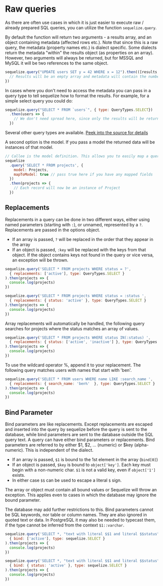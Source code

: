 # Raw queries

As there are often use cases in which it is just easier to execute raw / already prepared SQL queries, you can utilize the function `sequelize.query`.

By default the function will return two arguments - a results array, and an object containing metadata (affected rows etc.). Note that since this is a raw query, the metadata (property names etc.) is dialect specific. Some dialects return the metadata "within" the results object (as properties on an array). However, two arguments will always be returned, but for MSSQL and MySQL it will be two references to the same object.

```js
sequelize.query("UPDATE users SET y = 42 WHERE x = 12").then(([results, metadata]) => {
  // Results will be an empty array and metadata will contain the number of affected rows.
})
```

In cases where you don't need to access the metadata you can pass in a query type to tell sequelize how to format the results. For example, for a simple select query you could do:

```js
sequelize.query("SELECT * FROM `users`", { type: QueryTypes.SELECT})
  .then(users => {
    // We don't need spread here, since only the results will be returned for select queries
  })
```

Several other query types are available. [Peek into the source for details](https://github.com/sequelize/sequelize/blob/master/lib/query-types.js)

A second option is the model. If you pass a model the returned data will be instances of that model.

```js
// Callee is the model definition. This allows you to easily map a query to a predefined model
sequelize
  .query('SELECT * FROM projects', {
    model: Projects,
    mapToModel: true // pass true here if you have any mapped fields
  })
  .then(projects => {
    // Each record will now be an instance of Project
  })
```

## Replacements
Replacements in a query can be done in two different ways, either using named parameters (starting with `:`), or unnamed, represented by a `?`. Replacements are passed in the options object.

* If an array is passed, `?` will be replaced in the order that they appear in the array
* If an object is passed, `:key` will be replaced with the keys from that object. If the object contains keys not found in the query or vice versa, an exception will be thrown.

```js
sequelize.query('SELECT * FROM projects WHERE status = ?',
  { replacements: ['active'], type: QueryTypes.SELECT }
).then(projects => {
  console.log(projects)
})

sequelize.query('SELECT * FROM projects WHERE status = :status ',
  { replacements: { status: 'active' }, type: QueryTypes.SELECT }
).then(projects => {
  console.log(projects)
})
```

Array replacements will automatically be handled, the following query searches for projects where the status matches an array of values.

```js
sequelize.query('SELECT * FROM projects WHERE status IN(:status) ',
  { replacements: { status: ['active', 'inactive'] }, type: QueryTypes.SELECT }
).then(projects => {
  console.log(projects)
})
```

To use the wildcard operator %, append it to your replacement. The following query matches users with names that start with 'ben'.

```js
sequelize.query('SELECT * FROM users WHERE name LIKE :search_name ',
  { replacements: { search_name: 'ben%'  }, type: QueryTypes.SELECT }
).then(projects => {
  console.log(projects)
})
```

## Bind Parameter
Bind parameters are like replacements. Except replacements are escaped and inserted into the query by sequelize before the query is sent to the database, while bind parameters are sent to the database outside the SQL query text. A query can have either bind parameters or replacements. Bind parameters are referred to by either $1, $2, ... (numeric) or $key (alpha-numeric). This is independent of the dialect.

* If an array is passed, `$1` is bound to the 1st element in the array (`bind[0]`)
* If an object is passed, `$key` is bound to `object['key']`. Each key must begin with a non-numeric char. `$1` is not a valid key, even if `object['1']` exists.
* In either case `$$` can be used to escape a literal `$` sign.

The array or object must contain all bound values or Sequelize will throw an exception. This applies even to cases in which the database may ignore the bound parameter.

The database may add further restrictions to this. Bind parameters cannot be SQL keywords, nor table or column names. They are also ignored in quoted text or data. In PostgreSQL it may also be needed to typecast them, if the type cannot be inferred from the context `$1::varchar`.

```js
sequelize.query('SELECT *, "text with literal $$1 and literal $$status" as t FROM projects WHERE status = $1',
  { bind: ['active'], type: sequelize.SELECT }
).then(projects => {
  console.log(projects)
})

sequelize.query('SELECT *, "text with literal $$1 and literal $$status" as t FROM projects WHERE status = $status',
  { bind: { status: 'active' }, type: sequelize.SELECT }
).then(projects => {
  console.log(projects)
})
```

